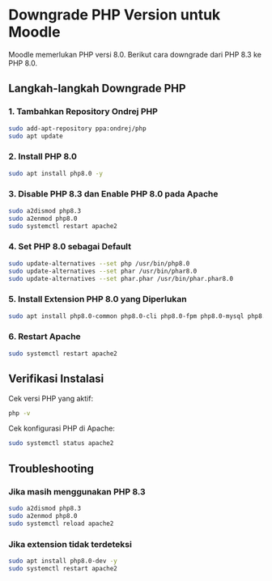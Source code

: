 # Downgrade PHP Version untuk Moodle

Moodle memerlukan PHP versi 8.0. Berikut cara downgrade dari PHP 8.3 ke PHP 8.0.

## Langkah-langkah Downgrade PHP

### 1. Tambahkan Repository Ondrej PHP

```bash
sudo add-apt-repository ppa:ondrej/php
sudo apt update
```

### 2. Install PHP 8.0

```bash
sudo apt install php8.0 -y
```

### 3. Disable PHP 8.3 dan Enable PHP 8.0 pada Apache

```bash
sudo a2dismod php8.3
sudo a2enmod php8.0
sudo systemctl restart apache2
```

### 4. Set PHP 8.0 sebagai Default

```bash
sudo update-alternatives --set php /usr/bin/php8.0
sudo update-alternatives --set phar /usr/bin/phar8.0
sudo update-alternatives --set phar.phar /usr/bin/phar.phar8.0
```

### 5. Install Extension PHP 8.0 yang Diperlukan

```bash
sudo apt install php8.0-common php8.0-cli php8.0-fpm php8.0-mysql php8.0-curl php8.0-gd php8.0-mbstring php8.0-xml php8.0-zip php8.0-intl php8.0-soap php8.0-ldap php8.0-xmlrpc -y
```

### 6. Restart Apache

```bash
sudo systemctl restart apache2
```

## Verifikasi Instalasi

Cek versi PHP yang aktif:

```bash
php -v
```

Cek konfigurasi PHP di Apache:

```bash
sudo systemctl status apache2
```

## Troubleshooting

### Jika masih menggunakan PHP 8.3

```bash
sudo a2dismod php8.3
sudo a2enmod php8.0
sudo systemctl reload apache2
```

### Jika extension tidak terdeteksi

```bash
sudo apt install php8.0-dev -y
sudo systemctl restart apache2
```
